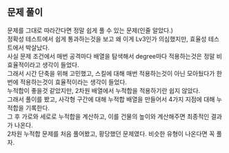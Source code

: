 ## 문제 풀이
문제를 그대로 따라간다면 정말 쉽게 풀 수 있는 문제(인줄 알았다.)   
정확성 테스트에서 쉽게 통과하는것을 보고 왜 이게 Lv3인가 의심했지만, 효율성 테스트에서 박살났다.   
사실 문제 조건에서 매번 공격마다 배열을 탐색해서 degree마다 적용하는것은 정말 비효율적이라고 생각이 들었다.   
그래서 시간 단축을 위해 고민했고, 스킬에 대해 매번 적용하는것이 아닌 모아뒀다가 한번에 적용하는것이 효율적이라는 생각이 들었다.   
누적합이 좋을것 같았지만, 2차원 배열에서 누적합을 적용하기란 쉽지 않았다.    
그래서 풀이를 봤고, 사각형 구간에 대해 누적합 배열을 만들어서 4가지 지점에 대해 누적합을 기록한다.   
그 후 가로와 세로로 누적합을 계산하고, 이를 건물의 높이와 계산해주면 최종적인 결과가 나온다.   
2차원 누적합 문제를 처음 풀어봤고, 황당했던 문제였다. 비슷한 유형이 나온다면 꼭 풀자.